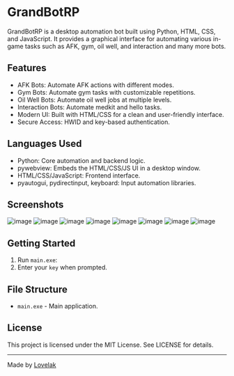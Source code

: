 # GrandBotRP

GrandBotRP is a desktop automation bot built using Python, HTML, CSS, and JavaScript. It provides a graphical interface for automating various in-game tasks such as AFK, gym, oil well, and interaction and many more bots.

## Features

- AFK Bots: Automate AFK actions with different modes.
- Gym Bots: Automate gym tasks with customizable repetitions.
- Oil Well Bots: Automate oil well jobs at multiple levels.
- Interaction Bots: Automate medkit and hello tasks.
- Modern UI: Built with HTML/CSS for a clean and user-friendly interface.
- Secure Access: HWID and key-based authentication.

## Languages Used

- Python: Core automation and backend logic.
- pywebview: Embeds the HTML/CSS/JS UI in a desktop window.
- HTML/CSS/JavaScript: Frontend interface.
- pyautogui, pydirectinput, keyboard: Input automation libraries.

## Screenshots

![image](src/img/1.png)
![image](src/img/2.png)
![image](src/img/3.png)
![image](src/img/4.png)
![image](src/img/5.png)
![image](src/img/6.png)
![image](src/img/7.png)
![image](src/img/8.png)

## Getting Started

1. Run `main.exe`:
2. Enter your `key` when prompted.

## File Structure

- `main.exe` - Main application.

## License

This project is licensed under the MIT License. See LICENSE for details.

---

Made by [Lovelak](https://lovelak.rf.gd)
